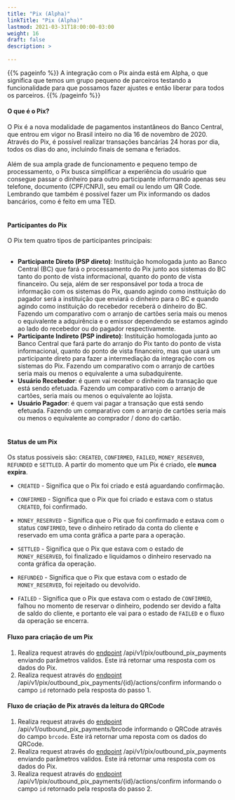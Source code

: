 ```yaml
---
title: "Pix (Alpha)"
linkTitle: "Pix (Alpha)"
lastmod: 2021-03-31T18:00:00-03:00
weight: 16
draft: false
description: >
      
---
```

{{% pageinfo %}}
A integração com o Pix ainda está em Alpha, o que significa que temos um grupo pequeno de parceiros testando a funcionalidade para que possamos fazer ajustes e então liberar para todos os parceiros.
{{% /pageinfo %}}


#### **O que é o Pix?**

O Pix é a nova modalidade de pagamentos instantâneos do Banco Central, que entrou em vigor no Brasil inteiro no dia 16 de novembro de 2020. Através do Pix, é possível realizar transações bancárias 24 horas por dia, todos os dias do ano, incluindo finais de semana e feriados.
<br><br>
Além de sua ampla grade de funcionamento e pequeno tempo de processamento, o Pix busca simplificar a experiência do usuário que consegue passar o dinheiro para outro participante informando apenas seu telefone, documento (CPF/CNPJ), seu email ou lendo um QR Code. Lembrando que também é possível fazer um Pix informando os dados bancários, como é feito em uma TED.
<br> <br>

#### **Participantes do Pix**

O Pix tem quatro tipos de participantes principais:<br><br>
- **Participante Direto (PSP direto)**: Instituição homologada junto ao Banco Central (BC) que fará o processamento do Pix junto aos sistemas do BC tanto do ponto de vista informacional, quanto do ponto de vista financeiro. Ou seja, além de ser responsável por toda a troca de informação com os sistemas do Pix, quando agindo como instituição do pagador será a instituição que enviará o dinheiro para o BC e quando agindo como instituição do recebedor receberá o dinheiro do BC. Fazendo um comparativo com o arranjo de cartões seria mais ou menos o equivalente a adquirência e o emissor dependendo se estamos agindo ao lado do recebedor ou do pagador respectivamente. <br>
- **Participante Indireto (PSP indireto)**: Instituição homologada junto ao Banco Central que fará parte do arranjo do Pix tanto do ponto de vista informacional, quanto do ponto de vista financeiro, mas que usará um participante direto para fazer a intermediação da integração com os sistemas do Pix. Fazendo um comparativo com o arranjo de cartões seria mais ou menos o equivalente a uma subadquirente. <br>
- **Usuário Recebedor**: é quem vai receber o dinheiro da transação que está sendo efetuada. Fazendo um comparativo com o arranjo de cartões, seria mais ou menos o equivalente ao lojista. <br>
- **Usuário Pagador**: é quem vai pagar a transação que está sendo efetuada. Fazendo um comparativo com o arranjo de cartões seria mais ou menos o equivalente ao comprador / dono do cartão.<br><br>



#### **Status de um Pix**

Os status possiveis são: `CREATED`, `CONFIRMED`, `FAILED`, `MONEY_RESERVED`, `REFUNDED` e `SETTLED`. A partir do momento que um Pix é criado, ele **nunca expira**.

- `CREATED` -  Significa que o Pix foi criado e está aguardando confirmação.

- `CONFIRMED` - Significa que o Pix que foi criado e estava com o status `CREATED`, foi confirmado.

- `MONEY_RESERVED` - Significa que o Pix que foi confirmado e estava com o status `CONFIRMED`, teve o dinheiro retirado da conta do cliente e reservado em uma conta gráfica a parte para a operação.

- `SETTLED` - Significa que o Pix que estava com o estado de `MONEY_RESERVED`, foi finalizado e liquidamos o dinheiro reservado na conta gráfica da operação.

- `REFUNDED` - Significa que o Pix que estava com o estado de `MONEY_RESERVED`, foi rejeitado ou devolvido.

- `FAILED` - Significa que o Pix que estava com o estado de `CONFIRMED`, falhou no momento de reservar o dinheiro, podendo ser devido a falta de saldo do cliente, e portanto ele vai para o estado de `FAILED` e o fluxo da operação se encerra.


#### **Fluxo para criação de um Pix**

1. Realiza request através do [endpoint](/docs/referencia-da-api/pix/criar-pagamento-pendente/) /api/v1/pix/outbound_pix_payments enviando parâmetros validos. Este irá retornar uma resposta com os dados do Pix.
2. Realiza request através do [endpoint](/docs/referencia-da-api/pix/confirmar-pagamento-pendente/) /api/v1/pix/outbound_pix_payments/{id}/actions/confirm informando o campo `id` retornado pela resposta do passo 1.


#### **Fluxo de criação de Pix através da leitura do QRCode**

1. Realiza request através do [endpoint](/docs/referencia-da-api/pix/buscar-dados-qrcode/) /api/v1/outbound_pix_payments/brcode informando o QRCode através do campo `brcode`. Este irá retornar uma reposta com os dados do QRCode.
2. Realiza request através do [endpoint](/docs/referencia-da-api/pix/criar-pagamento-pendente/) /api/v1/pix/outbound_pix_payments enviando parâmetros validos. Este irá retornar uma resposta com os dados do Pix.
3. Realiza request através do [endpoint](/docs/referencia-da-api/pix/confirmar-pagamento-pendente/) /api/v1/pix/outbound_pix_payments/{id}/actions/confirm informando o campo `id` retornado pela resposta do passo 2.